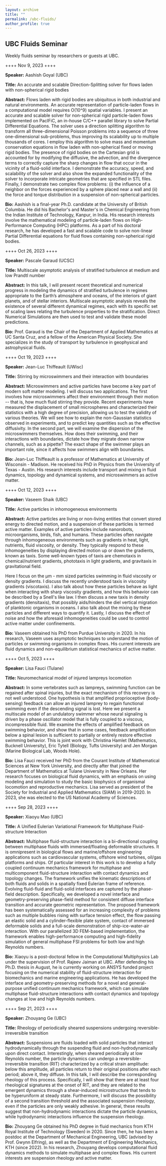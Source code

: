 ```yaml
---
layout: archive
title: ""
permalink: /ubc-fluids/
author_profile: true
---
```


## UBC Fluids Seminar
Weekly fluids seminar by researchers or guests at UBC.

++++ Nov 9, 2023 ++++

**Speaker:** 
Aashish Goyal (UBC)

**Title:**
An accurate and scalable Direction-Splitting solver for flows laden with non-spherical rigid bodies

**Abstract:** 
Flows laden with rigid bodies are ubiquitous in both industrial and natural environments. An accurate representation of particle-laden flows in a computational model requires O(10^9) spatial variables. I present an accurate and scalable solver for non-spherical rigid particle-laden flows implemented on PacIFiC, an in-house C/C++ parallel library to solve Partial Differential Equations. The solver uses a direction splitting algorithm to transform all three-dimensional Poisson problems into a sequence of three one-dimensional sub-problems, thus improving its scalability up to multiple thousands of cores. I employ this algorithm to solve mass and momentum conservation equations in flow laden with non-spherical fixed or moving rigid bodies. The presence of rigid bodies on the Cartesian grid is accounted for by modifying the diffusive, the advection, and the divergence terms to correctly capture the sharp changes in flow that occur in the vicinity of a fluid-solid interface. I demonstrate the accuracy, speed, and scalability of the solver and also show the expanded functionality of the solver to incorporate intricate geometries that are specified in STL files. Finally, I demonstrate two complex flow problems: (i) the influence of a neighbor on the forces experienced by a sphere placed near a wall and (ii) the force and torque distribution in a suspension of non-spherical particles.

**Bio:**
Aashish is a final-year Ph.D. candidate at the University of British Columbia. He did his Bachelor's and Master's in Chemical Engineering from the Indian Institute of Technology, Kanpur, in India. His research interests involve the mathematical modeling of particle-laden flows on High-Performance Computing (HPC) platforms. As a part of his doctoral research, he has developed a fast and scalable code to solve non-linear Partial Differential equations for fluid flows containing non-spherical rigid bodies.

++++ Oct 26, 2023 ++++

**Speaker:** 
Pascale Garaud (UCSC)

**Title:**
Multiscale asymptotic analysis of stratified turbulence at medium and low Prandtl number

**Abstract:** 
In this talk, I will present recent theoretical and numerical progress in modeling the dynamics of stratified turbulence in regimes appropriate to the Earth’s atmosphere and oceans, of the interiors of giant planets, and of stellar interiors. Multiscale asymptotic analysis reveals the existence of several different dynamical regimes, each with its specific set of scaling laws relating the turbulence properties to the stratification. Direct Numerical Simulations are then used to test and validate these model predictions.

**Bio:**
Prof. Garaud is the Chair of the Department of Applied Mathematics at UC Santa Cruz, and a fellow of the American Physical Society. She specializes
in the study of transport by turbulence in geophysical and astrophysical fluids.

++++ Oct 19, 2023 ++++

**Speaker:** 
Jean-Luc Thiffeault (UWisc)

**Title:**
Stirring by microswimmers and their interaction with boundaries

**Abstract:** 
Microswimmers and active particles have become a key part of modern soft matter modeling. I will discuss two applications. The first involves how microswimmers affect their environment through their motion -- that is, how much fluid stirring they provide. Recent experiments have measured the displacement of small microspheres and characterized their statistics with a high degree of precision, allowing us to test the validity of various theories. We will see how to explain the non-Gaussian statistics observed in experiments, and to
predict key quantities such as the effective diffusivity. In the second part, we will examine the dispersion of the microswimmers themselves. How does their swimming, and their interactions with boundaries, dictate how they migrate down narrow channels, such as a pipette? The exact shape of the swimmer plays an important role, since it affects how swimmers align with boundaries.

**Bio:**
Jean-Luc Thiffeault is a professor of Mathematics at University of Wisconsin - Madison. He received his PhD in Physics from the University of Texas - Austin. His research interests include transport and mixing in fluid dynamics, topology and dynamical systems, and microswimmers as active matter.

++++ Oct 12, 2023 ++++

**Speaker:** 
Vaseem Shaik (UBC)

**Title:**
Active particles in inhomogeneous environments

**Abstract:** 
Active particles are living or non-living entities that convert stored energy to directed motion, and a suspension of these particles is termed active matter. Examples of active particles include nanorobots, microorganisms, birds, fish, and humans. These particles often navigate through inhomogeneous environments such as gradients in heat, light, nutrients, fluid viscosity, or density. They typically respond to these inhomogeneities by displaying directed motion up or down the gradients, known as taxis. Some well-known types of taxis are chemotaxis in chemical/nutrient gradients, phototaxis in light gradients, and gravitaxis in gravitational field. 

Here I focus on the μm - mm sized particles swimming in fluid viscosity or density gradients. I discuss the recently understood taxis in viscosity gradients (viscotaxis). I also talk about how these particles behave as light when interacting with sharp viscosity gradients, and how this behavior can be described by a Snell's like law. I then discuss a new taxis in density gradients (densitaxis), that possibly aids/hinders the diel vertical migration of planktonic organisms in oceans. I also talk about the mixing by these particles and different ways to quantify it. Lastly, I discuss the effect of noise and how the aforesaid inhomogeneities could be used to control active matter under confinements.

**Bio:**
Vaseem obtained his PhD from Purdue University in 2020. In his research, Vaseem uses asymptotic techniques to understand the motion of particles or swimming organisms in complex flows. His current interests are fluid dynamics and non-equilibrium statistical mechanics of active matter.

++++ Oct 5, 2023 ++++

**Speaker:** 
Lisa Fauci (Tulane)

**Title:**
Neuromechanical model of injured lampreys locomotion

**Abstract:**
In some vertebrates such as lampreys, swimming function can be regained after spinal injuries, but the exact mechanism of this recovery is not well understood. One hypothesis is that amplified proprioceptive (body-sensing) feedback can allow an injured lamprey to regain functional swimming even if the descending signal is lost. Here we present a multiscale model of an undulatory swimmer whose neural signaling is driven by a phase oscillator model that is fully coupled to a viscous, incompressible fluid. We examine the effects of amplified feedback on swimming behavior, and show that in some cases, feedback amplification below a spinal lesion is sufficient to partially or entirely restore effective swimming behavior. This is joint work with Christina Hamlet (Mathematics, Bucknell University), Eric Tytell (Biology, Tufts University) and Jen Morgan (Marine Biological Lab, Woods Hole). 

**Bio:**
Lisa Fauci received her PhD from the Courant Institute of Mathematical Sciences at New York University, and directly after that joined the Department of Mathematics at Tulane University in New Orleans. Her research focuses on biological fluid dynamics, with an emphasis on using modeling and simulation to study the basic biophysics of organismal locomotion and reproductive mechanics. Lisa served as president of the Society for Industrial and Applied Mathematics (SIAM) in 2019-2020.  In 2023, she was elected to the US National Academy of Sciences. 

++++ Sep 28, 2023 ++++

**Speaker:** 
Xiaoyu Mao (UBC)

**Title:**
A Unified Eulerian Variational Framework for Multiphase Fluid-structure Interaction

**Abstract:**
Multiphase fluid-structure interaction is a bi-directional coupling between multiphase fluids with immersed/floating deformable structures. It is omnipresent in biological flows and marine/offshore engineering applications such as cardiovascular systems, offshore wind turbines, oil/gas platforms and ships. Of particular interest in this work is to develop a fully coupled continuum mechanics framework for multiphase and multicomponent fluid-structure interaction with contact dynamics and topology changes.  The framework unifies the kinematic descriptions of both fluids and solids in a spatially fixed Eulerian frame of reference. Evolving fluid-fluid and fluid-solid interfaces are captured by the phase-field description. Specifically, we developed a novel interface and geometry-preserving phase-field method for consistent diffuse interface transition and accurate geometric representation. The proposed framework has been systematically assessed for an increasing complexity of problems such as multiple bubbles rising with surface tension effect, the flow passing an elastic solid and a cylinder-flexible plate system, contact of immersed deformable solids and a full-scale demonstration of ship-ice-water-air interaction. With our parallelized 3D FEM-based implementation, the framework enables high-performance computing and high-fidelity simulation of general multiphase FSI problems for both low and high Reynolds numbers. 

**Bio:**
Xiaoyu is a post-doctoral fellow in the Computational Multiphysics Lab under the supervision of Prof. Rajeev Jaiman at UBC. After defending his Ph.D. thesis in August, he is currently working on ANSYS funded project focusing on the numerical stability of fluid-structure interaction for biomechanics and marine engineering applications. He has developed the interface and geometry-preserving methods for a novel and general-purpose unified continuum mechanics framework, which can simulate multiphase fluid-structure interactions with contact dynamics and topology changes at low and high Reynolds numbers. 
  
++++ Sep 21, 2023 ++++

**Speaker:** 
Zhouyang Ge (UBC)

**Title:**
Rheology of periodically sheared suspensions undergoing reversible-irreversible transition
 
**Abstract:**
Suspensions are fluids loaded with solid particles that interact hydrodynamically through the suspending fluid and non-hydrodynamically upon direct contact. Interestingly, when sheared periodically at low Reynolds number, the particle dynamics can undergo a reversible-irreversible transition (RIT) characterized by a critical strain amplitude: below this amplitude, all particles return to their original positions after each period; above it, they diffuse. In this talk, I will describe the corresponding rheology of this process. Specifically, I will show that there are at least four rheological signatures at the onset of RIT, and they are related to the emergent dynamics through a shear-induced microstructure that tends to be hyperuniform at steady state. Furthermore, I will discuss the possibility of a second transition threshold and the associated suspension rheology, even if the particles are only weakly adhesive. In general, these results suggest that non-hydrodynamic interactions dictate the particle dynamics, while hydrodynamic interactions influence the suspension rheology.

**Bio:**
Zhouyang Ge obtained his PhD degree in fluid mechanics from KTH Royal Institute of Technology (Sweden) in 2020. Since then, he has been a postdoc at the Department of Mechanical Engineering, UBC (advised by Prof. Gwynn Elfring), as well as the Department of Engineering Mechanics, KTH (since 2022). In his research, Zhouyang develops computational fluid dynamics methods to simulate multiphase and complex flows. His current interests are suspension rheology and active matter.
